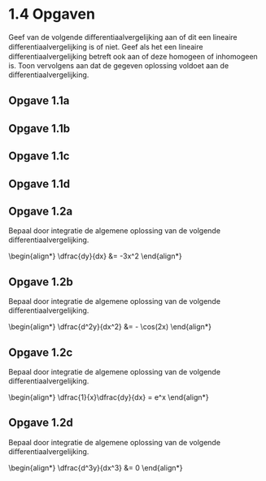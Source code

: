 # 1.4 Opgaven

Geef van de volgende diﬀerentiaalvergelijking aan of dit een
lineaire diﬀerentiaalvergelijking is of niet. Geef als het een lineaire diﬀerentiaalvergelijking
betreft ook aan of deze homogeen of inhomogeen is. Toon vervolgens aan
dat de gegeven oplossing voldoet aan de diﬀerentiaalvergelijking.

## Opgave 1.1a

## Opgave 1.1b

## Opgave 1.1c

## Opgave 1.1d

## Opgave 1.2a
Bepaal door integratie de algemene oplossing van de volgende
diﬀerentiaalvergelijking.

\begin{align*}
 \dfrac{dy}{dx} &= -3x^2
\end{align*}

## Opgave 1.2b
Bepaal door integratie de algemene oplossing van de volgende
diﬀerentiaalvergelijking.

\begin{align*}
 \dfrac{d^2y}{dx^2} &= - \cos(2x)
\end{align*}

## Opgave 1.2c
Bepaal door integratie de algemene oplossing van de volgende
diﬀerentiaalvergelijking.

\begin{align*}
 \dfrac{1}{x}\dfrac{dy}{dx} = e^x
\end{align*}

## Opgave 1.2d
Bepaal door integratie de algemene oplossing van de volgende
diﬀerentiaalvergelijking.

\begin{align*}
 \dfrac{d^3y}{dx^3}  &= 0
\end{align*}
